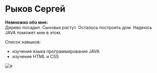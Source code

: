 # Рыков Сергей

**Немножко обо мне:**   
Дерево посадил. Сыновья растут. Осталось построить дом. Надеюсь JAVA поможет мне в этом.

Список навыков:
* изучение языка программирования JAVA
* изучение HTML и CSS



![я](img/IMG_5302.jpg)